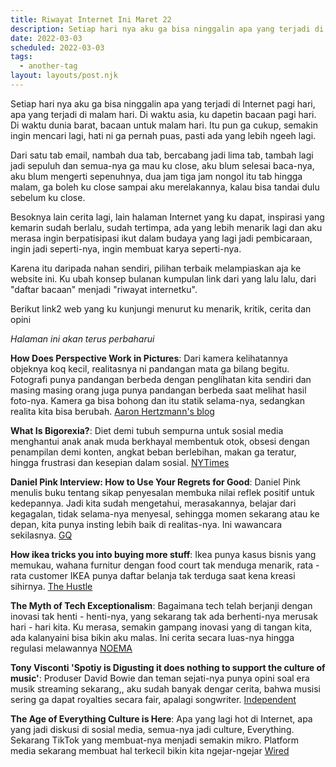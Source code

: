 ```yaml
---
title: Riwayat Internet Ini Maret 22
description: Setiap hari nya aku ga bisa ninggalin apa yang terjadi di Internet pagi hari
date: 2022-03-03
scheduled: 2022-03-03
tags:
  - another-tag
layout: layouts/post.njk
---
```


Setiap hari nya aku ga bisa ninggalin apa yang terjadi di Internet pagi hari, apa yang terjadi di malam hari. Di waktu asia, ku dapetin bacaan pagi hari. Di waktu dunia barat, bacaan untuk malam hari. Itu pun ga cukup, semakin ingin mencari lagi, hati ni ga pernah puas, pasti ada yang lebih ngeeh lagi. 

Dari satu tab email, nambah dua tab, bercabang jadi lima tab, tambah lagi jadi sepuluh dan semua-nya ga mau ku close, aku blum selesai baca-nya, aku blum mengerti sepenuhnya, dua jam tiga jam nongol itu tab hingga malam, ga boleh ku close sampai aku merelakannya, kalau bisa tandai dulu sebelum ku close.

Besoknya lain cerita lagi, lain halaman Internet yang ku dapat, inspirasi yang kemarin sudah berlalu, sudah tertimpa, ada yang lebih menarik lagi dan aku merasa ingin berpatisipasi ikut dalam budaya yang lagi jadi pembicaraan, ingin jadi seperti-nya, ingin membuat karya seperti-nya.

Karena itu daripada nahan sendiri, pilihan terbaik melampiaskan aja ke website ini. Ku ubah konsep bulanan kumpulan link dari yang lalu lalu, dari "daftar bacaan" menjadi "riwayat internetku". 

Berikut link2 web yang ku kunjungi menurut ku menarik, kritik, cerita dan opini

*Halaman ini akan terus perbaharui*

**How Does Perspective Work in Pictures**: Dari kamera kelihatannya objeknya koq kecil, realitasnya ni pandangan mata ga bilang begitu. Fotografi punya pandangan berbeda dengan penglihatan kita sendiri dan masing masing orang juga punya pandangan berbeda saat melihat hasil foto-nya. Kamera ga bisa bohong dan itu statik selama-nya, sedangkan realita kita bisa berubah. [Aaron Hertzmann's blog](https://aaronhertzmann.com/2022/02/28/how-does-perspective-work.html)

**What Is Bigorexia?**: Diet demi tubuh sempurna untuk sosial media menghantui anak anak muda berkhayal membentuk otok, obsesi dengan penampilan demi konten, angkat beban berlebihan, makan ga teratur, hingga frustrasi dan kesepian dalam sosial. [NYTimes](https://www.nytimes.com/2022/03/05/style/teen-bodybuilding-bigorexia-tiktok.html)

**Daniel Pink Interview: How to Use Your Regrets for Good**: Daniel Pink menulis buku tentang sikap penyesalan membuka nilai reflek positif untuk kedepannya. Jadi kita sudah mengetahui, merasakannya, belajar dari kegagalan, tidak selama-nya menyesal, sehingga momen sekarang atau ke depan, kita punya insting lebih baik di realitas-nya. Ini wawancara sekilasnya. [GQ](https://www.gq.com/story/daniel-pink-the-power-of-regret)

**How ikea tricks you into buying more stuff**: Ikea punya kasus bisnis yang memukau, wahana furnitur dengan food court tak menduga menarik, rata - rata customer IKEA punya daftar belanja tak terduga saat kena kreasi sihirnya.  [The Hustle](https://thehustle.co/how-ikea-tricks-you-into-buying-more-stuff/)


**The Myth of Tech Exceptionalism**: Bagaimana tech telah berjanji dengan inovasi tak henti - henti-nya, yang sekarang tak ada berhenti-nya merusak hari - hari kita. Ku merasa, semakin gampang inovasi yang di tangan kita, ada kalanyaini bisa bikin aku malas. Ini cerita secara luas-nya hingga regulasi melawannya [NOEMA](https://www.noemamag.com/the-myth-of-tech-exceptionalism/?mc_cid=014285a119&mc_eid=f9f32708e6)

**Tony Visconti 'Spotiy is Digusting it does nothing to support the culture of music'**: Produser David Bowie dan teman sejati-nya punya opini soal era musik streaming sekarang,, aku sudah banyak dengar cerita, bahwa musisi sering ga dapat royalties secara fair, apalagi songwriter. [Independent](https://www.independent.co.uk/arts-entertainment/music/features/tony-visconti-interview-bowie-spotify-tour-b2023090.html)

**The Age of Everything Culture is Here**: Apa yang lagi hot di Internet, apa yang jadi diskusi di sosial media, semua-nya jadi culture, Everything. Sekarang TikTok yang membuat-nya menjadi semakin mikro. Platform media sekarang membuat hal terkecil bikin kita ngejar-ngejar [Wired](https://www.wired.com/story/era-of-everything-culture/)